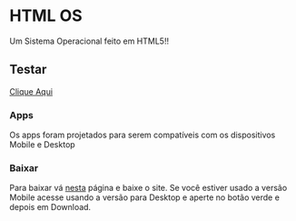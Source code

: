 # HTML OS

Um Sistema Operacional feito em HTML5!!
## Testar

[Clique Aqui](https://eduapps-cdg.github.io/HTML-OS)
### Apps

Os apps foram projetados para serem compatíveis com os dispositivos Mobile e Desktop
### Baixar

Para baixar vá [nesta](https://github.com/EduApps-CDG/HTML-OS/) página e baixe o site.
Se você estiver usado a versão Mobile acesse usando a versão para Desktop e aperte no botão verde e depois em Download.
